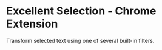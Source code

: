 Excellent Selection - Chrome Extension
======================================
Transform selected text using one of several built-in filters.